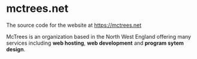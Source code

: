 # mctrees.net
The source code for the website at <https://mctrees.net>

McTrees is an organization based in the North West England offering many services including **web hosting**, **web development** and **program sytem design**.
